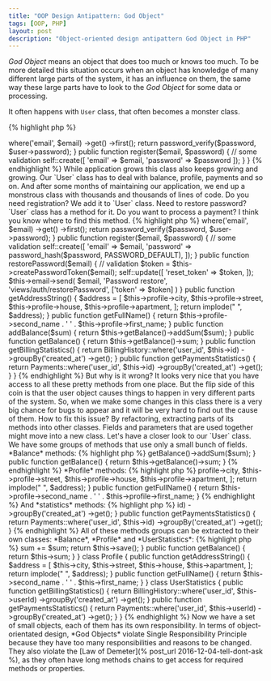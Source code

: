 ```yaml
---
title: "OOP Design Antipattern: God Object"
tags: [OOP, PHP]
layout: post
description: "Object-oriented design antipattern God Object in PHP"
---
```


*God Object* means an object that does too much or knows too much. To be more detailed this situation occurs when an object has knowledge of many different large parts of the system, it has an influence on them, the same way these large parts have to look to the *God Object* for some data or processing.

It often happens with `User` class, that often becomes a monster class. 

{% highlight php %}
<?php

class User
{
    public function login($email, $password) {
        $user = $this
            ->where('email', $email)
            ->get()
            ->first();

        return password_verify($password, $user->password);
    }

    public function register($email, $password) {
        // some validation
        self::create([
            'email' => $email,
            'password' => $password
        ]);
    }
}
{% endhighlight %}

While application grows this class also keeps growing and growing. Our `User` class has to deal with balance, profile, payments and so on. And after some months of maintaining our application, we end up a monstrous class with thousands and thousands of lines of code. Do you need registration? We add it to `User` class. Need to restore password? `User` class has a method for it. Do you want to process a payment? I think you know where to find this method.

{% highlight php %}
<?php

class User
{
      public function login($email, $password) {
        $user = $this
            ->where('email', $email)
            ->get()
            ->first();

        return password_verify($password, $user->password);
    }

    public function register($email, $password) {
        // some validation
        self::create([
            'email' => $email,
            'password' => password_hash($password, PASSWORD_DEFAULT),
        ]);
    }  

    public function restorePassword($email) {
        // validation
        $token = $this->createPasswordToken($email);
        self::update([
            'reset_token' => $token,
        ]);

        $this->email->send(
            $email, 'Password restore', 'views/auth/restorePassword', ['token' => $token]
        )
    }

    public function getAddressString() {
        $address  = [
            $this->profile->city,
            $this->profile->street,
            $this->profile->house,
            $this->profile->apartment,
        ];

        return implode(" ", $address);
    }

    public function getFullName() {
        return $this->profile->second_name . ' ' . $this->profile->first_name;
    }

    public function addBalance($sum) {
        return $this->getBalance()->addSum($sum);
    }

    public function getBalance() {
        return $this->getBalance()->sum;
    }

    public function getBillingStatistics() {
        return BillingHistory::where('user_id', $this->id)
            ->groupBy('created_at')
            ->get();
    }

    public function getPaymentsStatistics() {
        return Payments::where('user_id', $this->id)
            ->groupBy('created_at')
            ->get();
    }
}
{% endhighlight %}

But why is it wrong? It looks very nice that you have access to all these pretty methods from one place. But the flip side of this coin is that the user object causes things to happen in very different parts of the system. So, when we make some changes in this class there is a very big chance for bugs to appear and it will be very hard to find out the cause of them.  

How to fix this issue? By refactoring, extracting parts of its methods into other classes. Fields and parameters that are used together might move into a new class.

Let's have a closer look to our `User` class. We have some groups of methods that use only a small bunch of fields. 

*Balance* methods:

{% highlight php %}
<?php
public function addBalance($sum) {
    return $this->getBalance()->addSum($sum);
}

public function getBalance() {
    return $this->getBalance()->sum;
}
{% endhighlight %}

*Profile* methods:

{% highlight php %}
<?php

public function getAddressString() {
    $address  = [
        $this->profile->city,
        $this->profile->street,
        $this->profile->house,
        $this->profile->apartment,
    ];

    return implode(" ", $address);
}

public function getFullName() {
    return $this->profile->second_name . ' ' . $this->profile->first_name;
}
{% endhighlight %}

And *statistics* methods:

{% highlight php %}
<?php

public function getBillingStatistics() {
    return BillingHistory::where('user_id', $this->id)
        ->groupBy('created_at')
        ->get();
}

public function getPaymentsStatistics() {
    return Payments::where('user_id', $this->id)
        ->groupBy('created_at')
        ->get();
}
{% endhighlight %}

All of these methods groups can be extracted to their own classes: *Balance*, *Profile* and *UserStatistics*:

{% highlight php %}
<?php 

class Balance 
{
    public function addSum($sum) {
        $this->sum += $sum;
        return $this->save();
    }

    public function getBalance() {
        return $this->sum;
    }
}

class Profile 
{
    public function getAddressString() {
        $address  = [
            $this->city,
            $this->street,
            $this->house,
            $this->apartment,
        ];

        return implode(" ", $address);
    }

    public function getFullName() {
        return $this->second_name . ' ' . $this->first_name;
    }
}

class UserStatistics 
{
   public function getBillingStatistics() {
        return BillingHistory::where('user_id', $this->userId)
            ->groupBy('created_at')
            ->get();
    }

    public function getPaymentsStatistics() {
        return Payments::where('user_id', $this->userId)
            ->groupBy('created_at')
            ->get();
    } 
}
{% endhighlight %}

Now we have a set of small objects, each of them has its own responsibility.

In terms of object-orientated design, *God Objects* violate Single Responsibility Principle because they have too many responsibilities and reasons to be changed. They also violate the [Law of Demeter](% post_url 2016-12-04-tell-dont-ask %), as they often have long methods chains to get access for required methods or properties.
